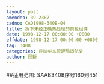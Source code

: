 ```yaml
---
layout: post
amendno: 39-2387
cadno: CAD1998-340B-04
title: 拆下未经正确热处理的前轮组件
date: 1998-12-17 00:00:00 +0800
effdate: 1998-12-17 00:00:00 +0800
tag: 340B
categories: 民航华东管理局适航处
author: 顾新
---
```


##适用范围:
SAAB340B序号160到451

